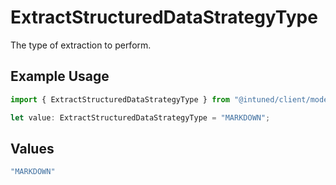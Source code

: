 # ExtractStructuredDataStrategyType

The type of extraction to perform.

## Example Usage

```typescript
import { ExtractStructuredDataStrategyType } from "@intuned/client/models/components";

let value: ExtractStructuredDataStrategyType = "MARKDOWN";
```

## Values

```typescript
"MARKDOWN"
```